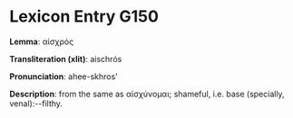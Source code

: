 # Lexicon Entry G150

**Lemma**: αἰσχρός

**Transliteration (xlit)**: aischrós

**Pronunciation**: ahee-skhros'

**Description**:
from the same as αἰσχύνομαι; shameful, i.e. base (specially, venal):--filthy.
